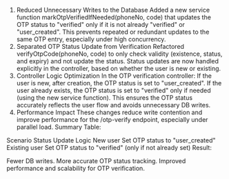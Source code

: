 1. Reduced Unnecessary Writes to the Database
Added a new service function markOtpVerifiedIfNeeded(phoneNo, code) that updates the OTP status to "verified" only if it is not already "verified" or "user_created".
This prevents repeated or redundant updates to the same OTP entry, especially under high concurrency.
2. Separated OTP Status Update from Verification
Refactored verifyOtpCode(phoneNo, code) to only check validity (existence, status, and expiry) and not update the status.
Status updates are now handled explicitly in the controller, based on whether the user is new or existing.
3. Controller Logic Optimization
In the OTP verification controller:
If the user is new, after creation, the OTP status is set to "user_created".
If the user already exists, the OTP status is set to "verified" only if needed (using the new service function).
This ensures the OTP status accurately reflects the user flow and avoids unnecessary DB writes.
4. Performance Impact
These changes reduce write contention and improve performance for the /otp-verify endpoint, especially under parallel load.
Summary Table:

Scenario	Status Update Logic
New user	Set OTP status to "user_created"
Existing user	Set OTP status to "verified" (only if not already set)
Result:

Fewer DB writes.
More accurate OTP status tracking.
Improved performance and scalability for OTP verification.